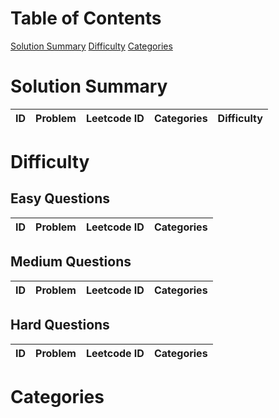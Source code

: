 # Table of Contents
[Solution Summary](#summary)
[Difficulty](#difficulty)
[Categories](#categories)
# <a name='summary'></a>Solution Summary

|ID|Problem|Leetcode ID|Categories|Difficulty|
|:--:|--|--|--|--|

# <a name='difficulty'></a>Difficulty
## <a name="Easy"></a>Easy Questions

|ID|Problem|Leetcode ID|Categories|
|:--:|--|--|--|
## <a name="Medium"></a>Medium Questions

|ID|Problem|Leetcode ID|Categories|
|:--:|--|--|--|
## <a name="Hard"></a>Hard Questions

|ID|Problem|Leetcode ID|Categories|
|:--:|--|--|--|

# <a name='categories'></a>Categories
